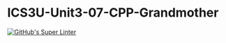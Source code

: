 # ICS3U-Unit3-07-CPP-Grandmother

[![GitHub's Super Linter](https://github.com/Mikayla-Barthelette-1/ICS3U-Unit3-07-CPP-Grandmother/workflows/GitHub's%20Super%20Linter/badge.svg)](https://github.com/Mikayla-Barthelette-1/ICS3U-Unit3-07-CPP-Grandmother/actions)
